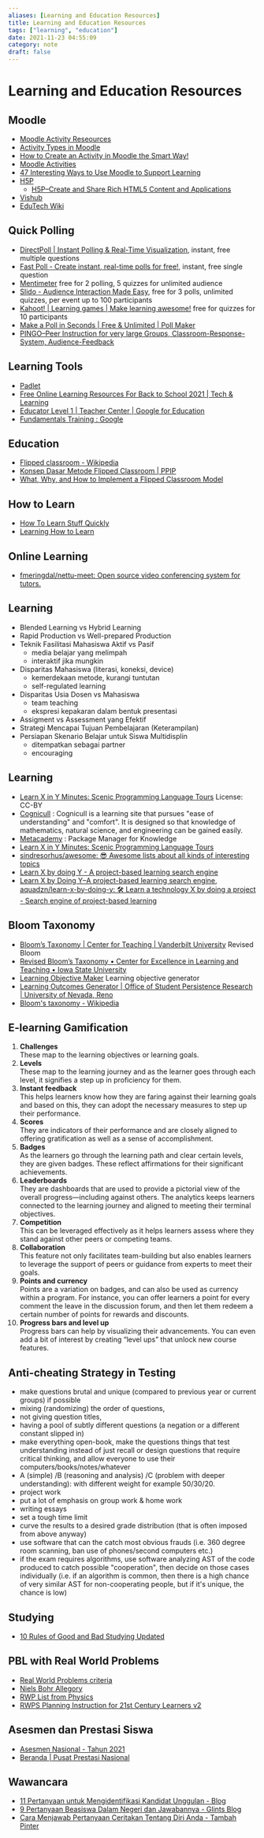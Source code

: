 ```yaml
---
aliases: [Learning and Education Resources]
title: Learning and Education Resources
tags: ["learning", "education"]
date: 2021-11-23 04:55:09
category: note
draft: false
---
```


# Learning and Education Resources

## Moodle

- [Moodle Activity Reseources](http://moodle.lyceestendhal.it/course/view.php?id=103&lang=en)
- [Activity Types in Moodle](https://www.umass.edu/it/support/moodle/activity-types-moodle)
- [How to Create an Activity in Moodle the Smart Way!](https://edwiser.org/blog/create-activity-moodle/)
- [Moodle Activities](https://docs.moodle.org/310/en/Activities)
- [47 Interesting Ways to Use Moodle to Support Learning](https://www.flowinsports.com/files/Moodle/47_Interesting_Ways_to_Use_Moodle_to_Support_L%20(1).pdf)
- [H5P](https://moodle.weltec.ac.nz/course/view.php?id=9020)
    - [H5P–Create and Share Rich HTML5 Content and Applications](https://h5p.org/)
- [Vishub](http://vishub.org/)
- [EduTech Wiki](http://edutechwiki.unige.ch/en/Main_Page)

## Quick Polling

- [DirectPoll | Instant Polling & Real-Time Visualization](https://directpoll.com/), instant, free multiple questions
- [Fast Poll - Create instant, real-time polls for free!](https://fast-poll.com/), instant, free single question
- [Mentimeter](https://www.mentimeter.com) free for 2 polling, 5 quizzes for unlimited audience
- [Slido - Audience Interaction Made Easy](https://www.sli.do/), free for 3 polls, unlimited quizzes, per event up to 100 participants
- [Kahoot! | Learning games | Make learning awesome!](https://kahoot.com/) free for quizzes for 10 participants
- [Make a Poll in Seconds | Free & Unlimited | Poll Maker](https://www.poll-maker.com/)
- [PINGO–Peer Instruction for very large Groups, Classroom-Response-System, Audience-Feedback](http://trypingo.com/)

## Learning Tools

- [Padlet](https://padlet.com/dashboard)
- [Free Online Learning Resources For Back to School 2021 | Tech & Learning](https://www.techlearning.com/resources/free-online-learning-resources-for-schools-affected-by-coronaviruscovid-19)
- [Educator Level 1 | Teacher Center | Google for Education](https://edu.google.com/teacher-center/certifications/educator-level1/?modal_active=none)
- [Fundamentals Training : Google](https://skillshop.exceedlms.com/student/path/61209-fundamentals-training)

## Education

- [Flipped classroom - Wikipedia](https://en.wikipedia.org/wiki/Flipped_classroom)
- [Konsep Dasar Metode Flipped Classroom | PPIP](https://www.usd.ac.id/pusat/ppip/2020/05/04/konsep-dasar-metode-flipped-classroom/)
- [What, Why, and How to Implement a Flipped Classroom Model](https://omerad.msu.edu/teaching/teaching-strategies/27-teaching/162-what-why-and-how-to-implement-a-flipped-classroom-model)

## How to Learn

- [How To Learn Stuff Quickly](https://www.joshwcomeau.com/blog/how-to-learn-stuff-quickly/)
- [Learning How to Learn](https://www.coursera.org/learn/learning-how-to-learn)

## Online Learning

- [fmeringdal/nettu-meet: Open source video conferencing system for tutors.](https://github.com/fmeringdal/nettu-meet)

## Learning

- Blended Learning vs Hybrid Learning
- Rapid Production vs Well-prepared Production
- Teknik Fasilitasi Mahasiswa Aktif vs Pasif
    - media belajar yang melimpah
    - interaktif jika mungkin
- Disparitas Mahasiswa (literasi, koneksi, device)
    - kemerdekaan metode, kurangi tuntutan
    - self-regulated learning
- Disparitas Usia Dosen vs Mahasiswa
    - team teaching
    - ekspresi kepakaran dalam bentuk presentasi
- Assigment vs Assessment yang Efektif
- Strategi Mencapai Tujuan Pembelajaran (Keterampilan)
- Persiapan Skenario Belajar untuk Siswa Multidisplin
    - ditempatkan sebagai partner
    - encouraging

## Learning

- [Learn X in Y Minutes: Scenic Programming Language Tours](https://learnxinyminutes.com/) License: CC-BY
- [Cognicull](https://cognicull.com/en) : Cognicull is a learning site that pursues "ease of understanding" and "comfort". It is designed so that knowledge of mathematics, natural science, and engineering can be gained easily.
- [Metacademy](https://metacademy.org/) : Package Manager for Knowledge
- [Learn X in Y Minutes: Scenic Programming Language Tours](https://learnxinyminutes.com/)
- [sindresorhus/awesome: 😎 Awesome lists about all kinds of interesting topics](https://github.com/sindresorhus/awesome)
- [Learn X by doing Y - A project-based learning search engine](https://aquadzn.github.io/learn-x-by-doing-y/)
- [Learn X by Doing Y–A project-based learning search engine](https://aquadzn.github.io/learn-x-by-doing-y/), [aquadzn/learn-x-by-doing-y: 🛠️ Learn a technology X by doing a project - Search engine of project-based learning](https://github.com/aquadzn/learn-x-by-doing-y)

## Bloom Taxonomy

- [Bloom’s Taxonomy | Center for Teaching | Vanderbilt University](https://cft.vanderbilt.edu/guides-sub-pages/blooms-taxonomy/) Revised Bloom
- [Revised Bloom’s Taxonomy • Center for Excellence in Learning and Teaching • Iowa State University](https://www.celt.iastate.edu/teaching/effective-teaching-practices/revised-blooms-taxonomy/)
- [Learning Objective Maker](https://learning-objectives.easygenerator.com/) Learning objective generator
- [Learning Outcomes Generator | Office of Student Persistence Research | University of Nevada, Reno](https://www.unr.edu/student-persistence-research/outcomes-assessment/learning-outcomes-generator)
- [Bloom's taxonomy - Wikipedia](https://en.wikipedia.org/wiki/Bloom%27s_taxonomy)

## E-learning Gamification

1. **Challenges**  
These map to the learning objectives or learning goals.
2. **Levels**  
These map to the learning journey and as the learner goes through each level, it signifies a step up in proficiency for them.
3. **Instant feedback**  
This helps learners know how they are faring against their learning goals and based on this, they can adopt the necessary measures to step up their performance.
4. **Scores**  
They are indicators of their performance and are closely aligned to offering gratification as well as a sense of accomplishment.
5. **Badges**  
As the learners go through the learning path and clear certain levels, they are given badges. These reflect affirmations for their significant achievements.
6. **Leaderboards**  
They are dashboards that are used to provide a pictorial view of the overall progress—including against others. The analytics keeps learners connected to the learning journey and aligned to meeting their terminal objectives.
7. **Competition**  
This can be leveraged effectively as it helps learners assess where they stand against other peers or competing teams.
8. **Collaboration**  
This feature not only facilitates team-building but also enables learners to leverage the support of peers or guidance from experts to meet their goals.
9. **Points and currency**  
Points are a variation on badges, and can also be used as currency within a program. For instance, you can offer learners a point for every comment the leave in the discussion forum, and then let them redeem a certain number of points for rewards and discounts.
10. **Progress bars and level up**  
Progress bars can help by visualizing their advancements. You can even add a bit of interest by creating “level ups” that unlock new course features.

## Anti-cheating Strategy in Testing

- make questions brutal and unique (compared to previous year or current groups) if possible
- mixing (randomizing) the order of questions,
- not giving question titles,
- having a pool of subtly different questions (a negation or a different constant slipped in)
- make everything open-book, make the questions things that test understanding instead of just recall or design questions that require critical thinking, and allow everyone to use their computers/books/notes/whatever
- A (simple) /B (reasoning and analysis) /C (problem with deeper understanding): with different weight for example 50/30/20.
- project work
- put a lot of emphasis on group work & home work
- writing essays
- set a tough time limit
- curve the results to a desired grade distribution (that is often imposed from above anyway)
- use software that can the catch most obvious frauds (i.e. 360 degree room scanning, ban use of phones/second computers etc.)
- if the exam requires algorithms, use software analyzing AST of the code produced to catch possible "cooperation", then decide on those cases individually (i.e. if an algorithm is common, then there is a high chance of very similar AST for non-cooperating people, but if it's unique, the chance is low)

## Studying

- [10 Rules of Good and Bad Studying Updated](http://www.math.toronto.edu/nhoell/10rules-of-studying.pdf)

## PBL with Real World Problems

- [Real World Problems criteria](https://users.physics.unc.edu/~deardorf/phys25/rwp/criteria.html)
- [Niels Bohr Allegory](https://users.physics.unc.edu/~deardorf/phys25/rwp/bohr.html)
- [RWP List from Physics](https://users.physics.unc.edu/~deardorf/phys25/rwp/)
- [RWPS Planning Instruction for 21st Century Learners v2](https://www.washoeschools.net/cms/lib/NV01912265/Centricity/domain/170/21st%20century%20elevator%20guides/RWPS%20Planning%20Instruction%20for%2021st%20Century%20Learners%20v2%20-%204%20Real-World%20Problem%20Solving.pdf)

## Asesmen dan Prestasi Siswa  

- [Asesmen Nasional - Tahun 2021](https://anbk.kemdikbud.go.id/)
- [Beranda | Pusat Prestasi Nasional](https://pusatprestasinasional.kemdikbud.go.id/)

## Wawancara

- [11 Pertanyaan untuk Mengidentifikasi Kandidat Unggulan - Blog](https://www.linovhr.com/11-pertanyaan-untuk-mengidentifikasi-kandidat-unggulan-a-players/)
- [9 Pertanyaan Beasiswa Dalam Negeri dan Jawabannya - Glints Blog](https://glints.com/id/lowongan/pertanyaan-wawancara-beasiswa-dan-jawabannya/)
- [Cara Menjawab Pertanyaan Ceritakan Tentang Diri Anda - Tambah Pinter](https://tambahpinter.com/menjawab-pertanyaan-ceritakan-tentang-diri-anda/)
